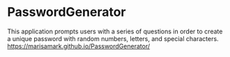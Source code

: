 # PasswordGenerator
This application prompts users with a series of questions in order to create a unique password with random numbers, letters, and special characters.
https://marisamark.github.io/PasswordGenerator/

